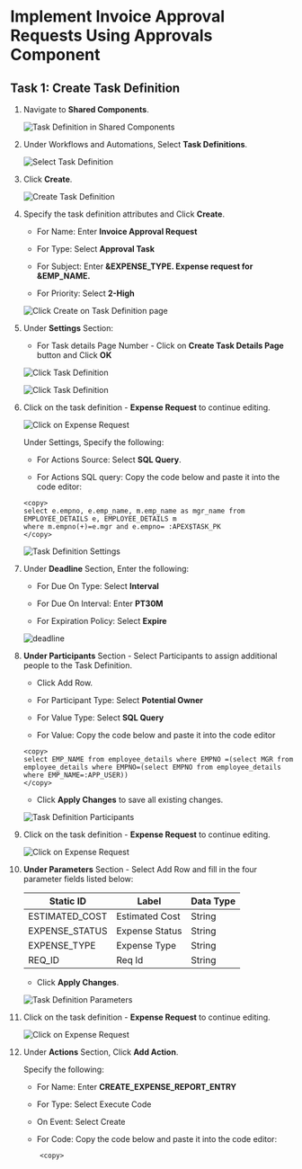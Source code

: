 # Implement Invoice Approval Requests Using Approvals Component




## Task 1: Create Task Definition

1. Navigate to **Shared Components**.

   ![Task Definition in Shared Components](images/task-definition-sc.png " ")

2. Under Workflows and Automations, Select **Task Definitions**.

   ![Select Task Definition](images/task-definition.png " ")

3. Click **Create**.

   ![Create Task Definition](images/task-definition-create.png " ")

4. Specify the task definition attributes and Click **Create**.

    - For Name: Enter **Invoice Approval Request**

    - For Type: Select **Approval Task**

    - For Subject: Enter **&EXPENSE\_TYPE. Expense request for &EMP\_NAME.**

    - For Priority: Select **2-High**

    ![Click Create on Task Definition page](images/task-definition-details.png " ")

7. Under **Settings** Section:

    - For Task details Page Number - Click on **Create Task Details Page** button and Click **OK**

    ![Click Task Definition](images/click-task-definition.png " ")

    ![Click Task Definition](images/click-task-definition1.png " ")

8. Click on the task definition - **Expense Request** to continue editing.

     ![Click on Expense Request](images/select-expense-request.png " ")

    Under Settings, Specify the following:

    - For Actions Source: Select **SQL Query**.

    - For Actions SQL query: Copy the code below and paste it into  the code editor:

    ```
    <copy>
    select e.empno, e.emp_name, m.emp_name as mgr_name from EMPLOYEE_DETAILS e, EMPLOYEE_DETAILS m
    where m.empno(+)=e.mgr and e.empno= :APEX$TASK_PK
    </copy>
    ```

    ![Task Definition Settings](images/task-definition-settings.png " ")

9. Under **Deadline** Section, Enter the following:

    - For Due On Type: Select **Interval**

    - For Due On Interval: Enter **PT30M**

    - For Expiration Policy: Select **Expire**

    ![deadline](images/deadline1.png " ")

10. **Under Participants** Section - Select Participants to assign additional people to the Task Definition.

    - Click Add Row.

    - For Participant Type: Select **Potential Owner**

    - For Value Type: Select **SQL Query**

    - For Value: Copy the code below and paste it into  the code editor

    ```
    <copy>
    select EMP_NAME from employee_details where EMPNO =(select MGR from employee_details where EMPNO=(select EMPNO from employee_details where EMP_NAME=:APP_USER))
    </copy>
    ```

    - Click **Apply Changes** to save all existing changes.

    ![Task Definition Participants](images/task-definition-participants0.png " ")

11. Click on the task definition - **Expense Request** to continue editing.

    ![Click on Expense Request](images/task-definition-created.png " ")

12. **Under Parameters** Section - Select Add Row and fill in the four parameter fields listed below:

     | Static ID |  Label  | Data Type
     | --- |  --- | --- |
     | ESTIMATED\_COST | Estimated Cost | String |
     | EXPENSE\_STATUS | Expense Status | String |
     | EXPENSE\_TYPE | Expense Type | String |
     | REQ\_ID | Req Id | String |

     - Click **Apply Changes**.

     ![Task Definition Parameters](images/task-definition-parameters.png " ")

13. Click on the task definition - **Expense Request** to continue editing.

     ![Click on Expense Request](images/select-expense-request1.png " ")

14. Under **Actions** Section, Click **Add Action**.

    Specify the following:

     - For Name: Enter **CREATE\_EXPENSE\_REPORT\_ENTRY**

     - For Type: Select Execute Code

     - On Event: Select Create

     - For Code: Copy the code below and paste it into  the code editor:

    ```
        <copy>
